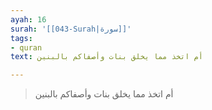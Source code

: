 ```yaml
---
ayah: 16
surah: '[[043-Surah|سورة]]'
tags:
- quran
text: أم اتخذ مما يخلق بنات وأصفاكم بالبنين

---
```

> أم اتخذ مما يخلق بنات وأصفاكم بالبنين
